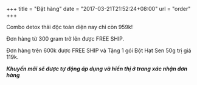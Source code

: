 +++
title = "Đặt hàng"
date = "2017-03-21T21:52:24+08:00"
url = "order"
+++

Combo detox thải độc toàn diện nay chỉ còn 959k!

Đơn hàng từ 300 gram trở lên được FREE SHIP.

Đơn hàng trên 600k được FREE SHIP và Tặng 1 gói Bột Hạt Sen 50g trị giá 119k.

**_Khuyến mãi sẽ được tự động áp dụng và hiển thị ở trang xác nhận đơn hàng_**